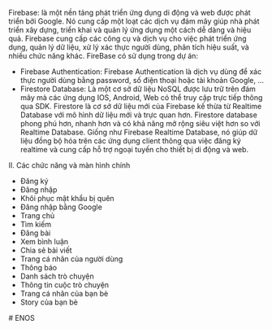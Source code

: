 Firebase: là một nền tảng phát triển ứng dụng di động và web được phát triển bởi Google. Nó cung cấp một loạt các dịch vụ đám mây giúp nhà phát triển xây dựng, triển khai và quản lý ứng dụng một cách dễ dàng và hiệu quả. Firebase cung cấp các công cụ và dịch vụ cho việc phát triển ứng dụng, quản lý dữ liệu, xử lý xác thực người dùng, phân tích hiệu suất, và nhiều chức năng khác. FireBase có sử dụng trong dự án:
* Firebase Authentication: Firebase Authentication là dịch vụ dùng để xác thực người dùng bằng password, số điện thoại hoặc tài khoản Google, …
* Firestore Database: Là một cơ sở dữ liệu NoSQL được lưu trữ trên đám mây mà các ứng dụng IOS, Android, Web có thể truy cập trực tiếp thông qua SDK. Firestore là cơ sở dữ liệu mới của Firebase kế thừa từ Realtime Database với mô hình dữ liệu mới và trực quan hơn. Firestore database phong phú hơn, nhanh hơn và có khả năng mở rộng siêu việt hơn so với Realtime Database. Giống như Firebase Realtime Database, nó giúp dữ liệu đồng bộ hóa trên các ứng dụng client thông qua việc đăng ký realtime và cung cấp hỗ trợ ngoại tuyến cho thiết bị di động và web.


II. Các chức năng và màn hình chính
- Đăng ký 
- Đăng nhập 
- Khôi phục mật khẩu bị quên 
- Đăng nhập bằng Google
- Trang chủ
- Tìm kiếm
- Đăng bài
- Xem bình luận
- Chia sẻ bài viết
- Trang cá nhân của người dùng
- Thông báo
- Danh sách trò chuyện
- Thông tin cuộc trò chuyện
- Trang cá nhân của bạn bè
- Story của bạn bè

#   E N O S  
 